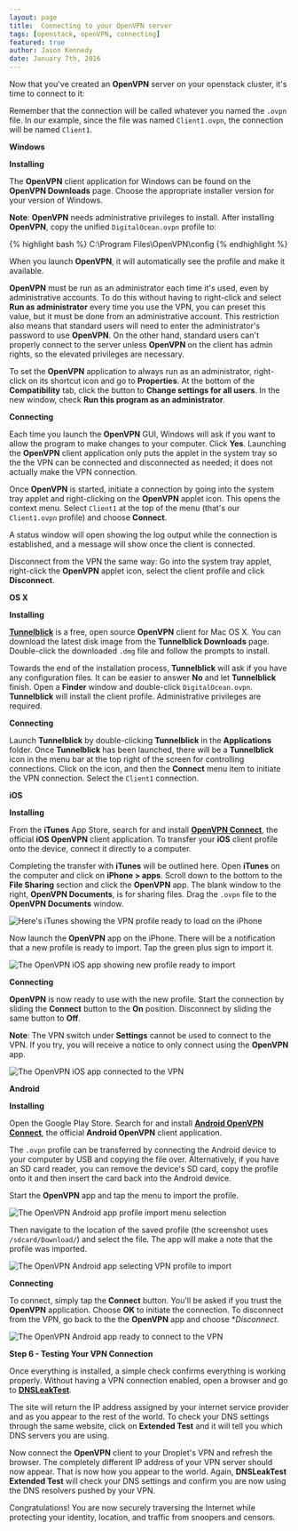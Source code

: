 ```yaml
---
layout: page
title:  Connecting to your OpenVPN server
tags: [openstack, openVPN, connecting]
featured: true
author: Jason Kennedy
date: January 7th, 2016
---
```


Now that you've created an **OpenVPN** server on your openstack cluster, it's time to connect to it:


Remember that the connection will be called whatever you named the `.ovpn` file. In our example, since the file was named `Client1.ovpn`, the connection will be named `Client1`.

**Windows**

**Installing**

The **OpenVPN** client application for Windows can be found on the **OpenVPN Downloads** page. Choose the appropriate installer version for your version of Windows.

**Note**: **OpenVPN** needs administrative privileges to install.
After installing **OpenVPN**, copy the unified `DigitalOcean.ovpn` profile to:

{% highlight bash %}
C:\Program Files\OpenVPN\config
{% endhighlight %}

When you launch **OpenVPN**, it will automatically see the profile and make it available.

**OpenVPN** must be run as an administrator each time it's used, even by administrative accounts. To do this without having to right-click and select **Run as administrator** every time you use the VPN, you can preset this value, but it must be done from an administrative account. This restriction also means that standard users will need to enter the administrator's password to use **OpenVPN**. On the other hand, standard users can't properly connect to the server unless **OpenVPN** on the client has admin rights, so the elevated privileges are necessary.

To set the **OpenVPN** application to always run as an administrator, right-click on its shortcut icon and go to **Properties**. At the bottom of the **Compatibility** tab, click the button to **Change settings for all users**. In the new window, check **Run this program as an administrator**.

**Connecting**

Each time you launch the **OpenVPN** GUI, Windows will ask if you want to allow the program to make changes to your computer. Click **Yes**. Launching the **OpenVPN** client application only puts the applet in the system tray so the the VPN can be connected and disconnected as needed; it does not actually make the VPN connection.

Once **OpenVPN** is started, initiate a connection by going into the system tray applet and right-clicking on the **OpenVPN** applet icon. This opens the context menu. Select `Client1` at the top of the menu (that's our `Client1.ovpn` profile) and choose **Connect**.

A status window will open showing the log output while the connection is established, and a message will show once the client is connected.

Disconnect from the VPN the same way: Go into the system tray applet, right-click the **OpenVPN** applet icon, select the client profile and click **Disconnect**.

**OS X**

**Installing**

[**Tunnelblick**](https://code.google.com/p/tunnelblick/) is a free, open source **OpenVPN** client for Mac OS X. You can download the latest disk image from the **Tunnelblick Downloads** page. Double-click the downloaded `.dmg` file and follow the prompts to install.

Towards the end of the installation process, **Tunnelblick** will ask if you have any configuration files. It can be easier to answer **No** and let **Tunnelblick** finish. Open a **Finder** window and double-click `DigitalOcean.ovpn`. **Tunnelblick** will install the client profile. Administrative privileges are required.

**Connecting**

Launch **Tunnelblick** by double-clicking **Tunnelblick** in the **Applications** folder. Once **Tunnelblick** has been launched, there will be a **Tunnelblick** icon in the menu bar at the top right of the screen for controlling connections. Click on the icon, and then the **Connect** menu item to initiate the VPN connection. Select the `Client1` connection.

**iOS**

**Installing**

From the **iTunes** App Store, search for and install [**OpenVPN Connect**](https://itunes.apple.com/us/app/id590379981), the official **iOS OpenVPN** client application. To transfer your **iOS** client profile onto the device, connect it directly to a computer.

Completing the transfer with **iTunes** will be outlined here. Open **iTunes** on the computer and click on **iPhone > apps**. Scroll down to the bottom to the **File Sharing** section and click the **OpenVPN** app. The blank window to the right, **OpenVPN Documents**, is for sharing files. Drag the `.ovpn` file to the **OpenVPN Documents** window.

![Here's iTunes showing the VPN profile ready to load on the iPhone](https://assets.digitalocean.com/articles/openvpn_ubunutu/1.png)

Now launch the **OpenVPN** app on the iPhone. There will be a notification that a new profile is ready to import. Tap the green plus sign to import it.

![The OpenVPN iOS app showing new profile ready to import](https://assets.digitalocean.com/articles/openvpn_ubunutu/2.png)

**Connecting**

**OpenVPN** is now ready to use with the new profile. Start the connection by sliding the **Connect** button to the **On** position. Disconnect by sliding the same button to **Off**.

**Note**: The VPN switch under **Settings** cannot be used to connect to the VPN. If you try, you will receive a notice to only connect using the **OpenVPN** app.

![The OpenVPN iOS app connected to the VPN](https://assets.digitalocean.com/articles/openvpn_ubunutu/3.png)

**Android**

**Installing**

Open the Google Play Store. Search for and install [**Android OpenVPN Connect**](https://play.google.com/store/apps/details?id=net.openvpn.openvpn), the official **Android OpenVPN** client application.

The `.ovpn` profile can be transferred by connecting the Android device to your computer by USB and copying the file over. Alternatively, if you have an SD card reader, you can remove the device's SD card, copy the profile onto it and then insert the card back into the Android device.

Start the **OpenVPN** app and tap the menu to import the profile.

![The OpenVPN Android app profile import menu selection](https://assets.digitalocean.com/articles/openvpn_ubunutu/4.png)

Then navigate to the location of the saved profile (the screenshot uses `/sdcard/Download/`) and select the file. The app will make a note that the profile was imported.

![The OpenVPN Android app selecting VPN profile to import](https://assets.digitalocean.com/articles/openvpn_ubunutu/5.png)

**Connecting**

To connect, simply tap the **Connect** button. You'll be asked if you trust the **OpenVPN** application. Choose **OK** to initiate the connection. To disconnect from the VPN, go back to the the **OpenVPN** app and choose **Disconnect*.

![The OpenVPN Android app ready to connect to the VPN](https://assets.digitalocean.com/articles/openvpn_ubunutu/6.png)


**Step 6 - Testing Your VPN Connection**

Once everything is installed, a simple check confirms everything is working properly. Without having a VPN connection enabled, open a browser and go to [**DNSLeakTest**](https://www.dnsleaktest.com/).

The site will return the IP address assigned by your internet service provider and as you appear to the rest of the world. To check your DNS settings through the same website, click on **Extended Test** and it will tell you which DNS servers you are using.

Now connect the **OpenVPN** client to your Droplet's VPN and refresh the browser. The completely different IP address of your VPN server should now appear. That is now how you appear to the world. Again, **DNSLeakTest Extended Test** will check your DNS settings and confirm you are now using the DNS resolvers pushed by your VPN.

Congratulations! You are now securely traversing the Internet while protecting your identity, location, and traffic from snoopers and censors.
